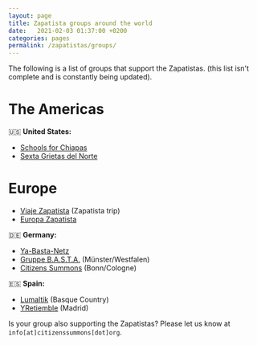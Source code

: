 ```yaml
---
layout: page
title: Zapatista groups around the world
date:   2021-02-03 01:37:00 +0200
categories: pages
permalink: /zapatistas/groups/
---
```

The following is a list of groups that support the Zapatistas.
(this list isn't complete and is constantly being updated).

# The Americas
🇺🇸 **United States:**
* [Schools for Chiapas](https://schoolsforchiapas.org/)
* [Sexta Grietas del Norte](http://sextagrietasdelnorte.org/)


# Europe
* [Viaje Zapatista](https://viajezapatista.eu/en/) (Zapatista trip)
* [Europa Zapatista](http://www.europazapatista.org/?tags=pl-en)

🇩🇪 **Germany:**
* [Ya-Basta-Netz](https://www.ya-basta-netz.org/)
* [Gruppe B.A.S.T.A.](https://www.gruppe-basta.de/) (Münster/Westfalen)
* [Citizens Summons](http://citizenssummons.org/about/) (Bonn/Cologne)

🇪🇸 **Spain:**
* [Lumaltik](https://www.lumaltik.org/) (Basque Country)
* [YRetiemble](https://www.facebook.com/people/Yretiemble-Madrid/100016156900034) (Madrid)



Is your group also supporting the Zapatistas? Please let us know at `info[at]citizenssummons[dot]org`.
